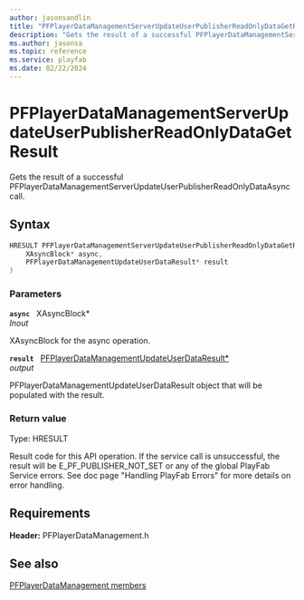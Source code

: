 ```yaml
---
author: jasonsandlin
title: "PFPlayerDataManagementServerUpdateUserPublisherReadOnlyDataGetResult"
description: "Gets the result of a successful PFPlayerDataManagementServerUpdateUserPublisherReadOnlyDataAsync call."
ms.author: jasonsa
ms.topic: reference
ms.service: playfab
ms.date: 02/22/2024
---
```


# PFPlayerDataManagementServerUpdateUserPublisherReadOnlyDataGetResult  

Gets the result of a successful PFPlayerDataManagementServerUpdateUserPublisherReadOnlyDataAsync call.  

## Syntax  
  
```cpp
HRESULT PFPlayerDataManagementServerUpdateUserPublisherReadOnlyDataGetResult(  
    XAsyncBlock* async,  
    PFPlayerDataManagementUpdateUserDataResult* result  
)  
```  
  
### Parameters  
  
**`async`** &nbsp; XAsyncBlock*  
*_Inout_*  
  
XAsyncBlock for the async operation.  
  
**`result`** &nbsp; [PFPlayerDataManagementUpdateUserDataResult*](../../pfplayerdatamanagementtypes/structs/pfplayerdatamanagementupdateuserdataresult.md)  
*output*  
  
PFPlayerDataManagementUpdateUserDataResult object that will be populated with the result.  
  
  
### Return value
Type: HRESULT
  
Result code for this API operation. If the service call is unsuccessful, the result will be E_PF_PUBLISHER_NOT_SET or any of the global PlayFab Service errors. See doc page "Handling PlayFab Errors" for more details on error handling.
  
  
## Requirements  
  
**Header:** PFPlayerDataManagement.h
  
## See also  
[PFPlayerDataManagement members](../pfplayerdatamanagement_members.md)  

  
  
